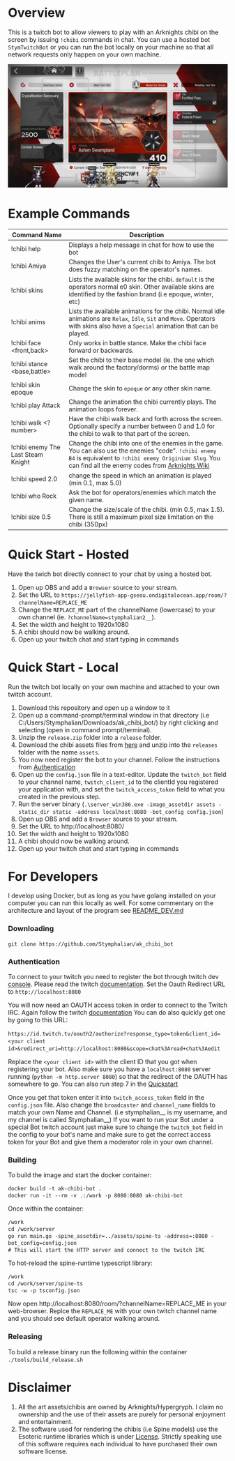 # Overview 
This is a twitch bot to allow viewers to play with an Arknights chibi on the screen by 
issuing `!chibi` commands in chat. You can use a hosted bot `StymTwitchBot` or you
can run the bot locally on your machine so that all network requests only happen
on your own machine.

![Demo Image](readme_assets/demo1.png)

# Example Commands
Command Name | Description
-----------|-----------------------
!chibi help | Displays a help message in chat for how to use the bot
!chibi Amiya | Changes the User's current chibi to Amiya. The bot does fuzzy matching on the operator's names.
!chibi skins | Lists the available skins for the chibi. `default` is the operators normal e0 skin. Other available skins are identified by the fashion brand (i.e epoque, winter, etc)
!chibi anims | Lists the available animations for the chibi. Normal idle animations are `Relax`, `Idle`, `Sit` and `Move`. Operators with skins also have a `Special` animation that can be played.
!chibi face <front,back> | Only works in battle stance. Make the chibi face forward or backwards.
!chibi stance <base,battle> | Set the chibi to their base model (ie. the one which walk around the factory/dorms) or the battle map model
!chibi skin epoque | Change the skin to `epoque` or any other skin name.
!chibi play Attack | Change the animation the chibi currently plays. The animation loops forever.
!chibi walk <?number> | Have the chibi walk back and forth across the screen. Optionally specify a number between 0 and 1.0 for the chibi to walk to that part of the screen.
!chibi enemy The Last Steam Knight | Change the chibi into one of the enemies in the game. You can also use the enemies "code". `!chibi enemy B4` is equivalent to `!chibi enemy Originium Slug`. You can find all the enemy codes from [Arknights Wiki](https://arknights.wiki.gg/wiki/Enemy/Normal)
!chibi speed 2.0 | change the speed in which an animation is played (min 0.1, max 5.0)
!chibi who Rock | Ask the bot for operators/enemies which match the given name.
!chibi size 0.5 | Change the size/scale of the chibi. (min 0.5, max 1.5). There is still a maximum pixel size limitation on the chibi (350px)

# Quick Start - Hosted
Have the twich bot directly connect to your chat by using a hosted bot.
1. Open up OBS and add a `Browser` source to your stream.
2. Set the URL to `https://jellyfish-app-gseou.ondigitalocean.app/room/?channelName=REPLACE_ME`
3. Change the `REPLACE_ME` part of the channelName (lowercase) to your own channel (ie. `?channelName=stymphalian2__`). 
4. Set the width and height to 1920x1080
5. A chibi should now be walking around.
6. Open up your twitch chat and start typing in commands

# Quick Start - Local
Run the twitch bot locally on your own machine and attached to your own twitch account.

1. Download this repository and open up a window to it
2. Open up a command-prompt/terminal window in that directory (i.e C:/Users/Stymphalian/Downloads/ak_chibi_bot/)
by right clicking and selecting (open in command prompt/terminal).
3. Unzip the `release.zip` folder into a `release` folder.
4. Download the chibi assets files from [here](https://f002.backblazeb2.com/file/ak-gamedata/assets_20240805.zip) and unzip into the `releases` folder with the name `assets`.
5. You now need register the bot to your channel. Follow the instructions from [Authentication](#Authentication)
6. Open up the `config.json` file in a text-editor. Update the `twitch_bot` field to your channel name, `twitch_client_id` to the clientId you registered your application with, and set the `twitch_access_token` field to what you created in the previous step.
7. Run the server binary (`.\server_win386.exe -image_assetdir assets -static_dir static -address localhost:8080 -bot_config config.json`)
8. Open up OBS and add a `Browser` source to your stream.
9. Set the URL to http://localhost:8080/
10. Set the width and height to 1920x1080
11. A chibi should now be walking around.
12. Open up your twitch chat and start typing in commands


# For Developers
I develop using Docker, but as long as you have golang installed on your computer
you can run this locally as well. 
For some commentary on the architecture and layout of the program see [README_DEV.md](README_DEV.md)

### Downloading
```
git clone https://github.com/Stymphalian/ak_chibi_bot
```

### Authentication
To connect to your twitch you need to register the bot through twitch dev 
[console](https://dev.twitch.tv/console).
Please read the twitch [documentation](https://dev.twitch.tv/docs/authentication/register-app/).
Set the Oauth Redirect URL to `http://localhost:8080`

You will now need an OAUTH access token in order to connect to the Twitch IRC.
Again follow the twitch [documentation](https://dev.twitch.tv/docs/authentication/getting-tokens-oauth/#implicit-grant-flow )
You can do also quickly get one by going to this URL:

`https://id.twitch.tv/oauth2/authorize?response_type=token&client_id=<your client id>&redirect_uri=http://localhost:8080&scope=chat%3Aread+chat%3Aedit`

Replace the `<your client id>` with the client ID that you got when registering your bot.
Also make sure you have a `localhost:8080` server running (`python -m http.server 8080`)
so that the redirect of the OAUTH has somewhere to go. You can also run step 7 in the [Quickstart](#Quick-Start-Local)

Once you get that token enter it into `twitch_access_token` field in the `config.json` file.
Also change the `broadcaster` and `channel_name` fields to match your own Name and Channel.
(i.e stymphalian__ is my username, and my channel is called Stymphalian__)
If you want to run your Bot under a special Bot twitch account just make sure
to change the `twitch_bot` field in the config to your bot's name and make sure 
to get the correct access token for your Bot and give them a moderator role in your own channel.

### Building
To build the image and start the docker container:
```
docker build -t ak-chibi-bot .
docker run -it --rm -v .:/work -p 8080:8080 ak-chibi-bot
```

Once within the container:
```
/work
cd /work/server
go run main.go -spine_assetdir=../assets/spine-ts -address=:8080 -bot_config=config.json
# This will start the HTTP server and connect to the twitch IRC
```

To hot-reload the spine-runtime typescript library:
```
/work
cd /work/server/spine-ts
tsc -w -p tsconfig.json
```

Now open http://localhost:8080/room/?channelName=REPLACE_ME in your web-browser.
Replce the `REPLACE_ME` with your own twitch channel name and you should see 
default operator walking around.

### Releasing
To build a release binary run the following within the container `./tools/build_release.sh`

# Disclaimer
1. All the art assets/chibis are owned by Arknights/Hypergryph. I claim no ownership and
the use of their assets are purely for personal enjoyment and entertainment.
2. The software used for rendering the chibis (i.e Spine models) use the Esoteric 
runtime libraries which is under [License](http://esotericsoftware.com/spine-editor-license). 
Strictly speaking use of this software requires each individual to have purchased
their own software license.